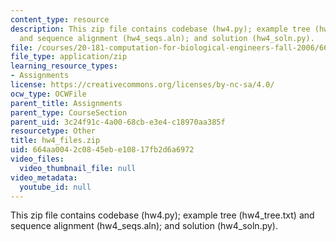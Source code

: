 ```yaml
---
content_type: resource
description: This zip file contains codebase (hw4.py); example tree (hw4_tree.txt)
  and sequence alignment (hw4_seqs.aln); and solution (hw4_soln.py).
file: /courses/20-181-computation-for-biological-engineers-fall-2006/664aa0042c0845ebe10817fb2d6a6972_hw4_files.zip
file_type: application/zip
learning_resource_types:
- Assignments
license: https://creativecommons.org/licenses/by-nc-sa/4.0/
ocw_type: OCWFile
parent_title: Assignments
parent_type: CourseSection
parent_uid: 3c24f91c-4a00-68cb-e3e4-c18970aa385f
resourcetype: Other
title: hw4_files.zip
uid: 664aa004-2c08-45eb-e108-17fb2d6a6972
video_files:
  video_thumbnail_file: null
video_metadata:
  youtube_id: null
---
```

This zip file contains codebase (hw4.py); example tree (hw4_tree.txt) and sequence alignment (hw4_seqs.aln); and solution (hw4_soln.py).